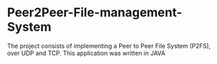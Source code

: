 # Peer2Peer-File-management-System
The project consists of implementing a Peer to Peer File System (P2FS), over UDP and TCP.
This application was written in JAVA

